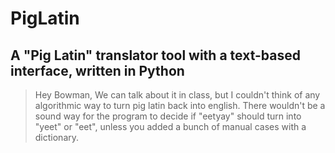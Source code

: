 # PigLatin
## A "Pig Latin" translator tool with a text-based interface, written in Python
> Hey Bowman, We can talk about it in class, but I couldn't think of any algorithmic way to turn pig latin back into english.
> There wouldn't be a sound way for the program to decide if "eetyay" should turn into "yeet" or "eet", unless you added a bunch of manual cases with a dictionary.
